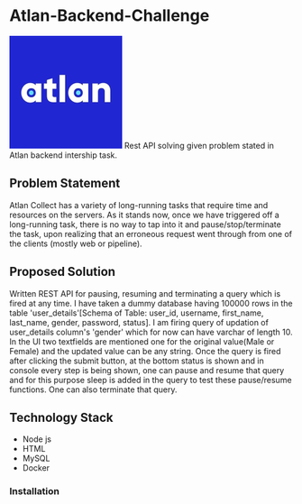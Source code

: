 # Atlan-Backend-Challenge
[![N|Solid](https://github.com/Pragya007/Atlan-Backend-Challenge/blob/master/Screenshots/atlan-squarelogo.png)]()
Rest API solving given problem stated in Atlan backend intership task.

## Problem Statement
Atlan Collect has a variety of long-running tasks that require time and resources on the servers. As it stands now, once we have triggered off a long-running task, there is no way to tap into it and pause/stop/terminate the task, upon realizing that an erroneous request went through from one of the clients (mostly web or pipeline).

## Proposed Solution
Written REST API for pausing, resuming and terminating a query which is fired at any time.
I have taken a dummy database having 100000 rows in the table 'user_details'[Schema of Table: user_id, username, first_name, last_name, gender, password, status]. I am firing query of updation of user_details column's 'gender' which for now can have varchar of length 10. In the UI two textfields are mentioned one for the original value(Male or Female) and the updated value can be any string.
Once the query is fired after clicking the submit button, at the bottom status is shown and in console every step is being shown, one can pause and resume that query and for this purpose sleep is added in the query to test these pause/resume functions. One can also terminate that query.
## Technology Stack
* Node js
* HTML
* MySQL
* Docker


### Installation